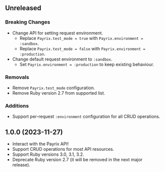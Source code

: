 ## Unreleased

### Breaking Changes

- Change API for setting request environment.
  - Replace `Payrix.test_mode = true` with `Payrix.environment = :sandbox`.
  - Replace `Payrix.test_mode = false` with `Payrix.environment = :production`.
- Change default request environment to `:sandbox`.
  - Set `Payrix.environment = :production` to keep existing behaviour.

### Removals

- Remove `Payrix.test_mode` configuration.
- Remove Ruby version 2.7 from supported list.

### Additions

- Support per-request `:environment` configuration for all CRUD operations.

## 1.0.0 (2023-11-27)

- Interact with the Payrix API!
- Support CRUD operations for most API resources.
- Support Ruby versions 3.0, 3.1, 3.2.
- Deprecate Ruby version 2.7 (it will be removed in the next major release).
